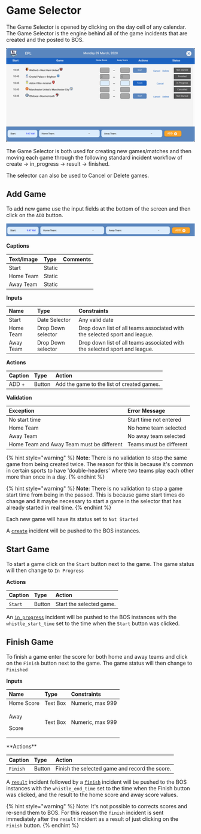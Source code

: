 # Game Selector

The Game Selector is opened by clicking on the day cell of any calendar. The Game Selector is the engine behind all of the game incidents that are created and the posted to BOS.

![](../../.gitbook/assets/screen-shot-2020-03-09-at-9.47.48-am.png)

The Game Selector is both used for creating new games/matches and then moving each game through the following standard incident workflow of create -&gt; in\_progress -&gt; result -&gt; finished.

The selector can also be used to Cancel or Delete games.

## Add Game

To add new game use the input fields at the bottom of the screen and then click on the `ADD` button.

![](../../.gitbook/assets/screen-shot-2020-03-09-at-10.14.02-am.png)

**Captions**

| Text/Image | Type | Comments |
| :--- | :--- | :--- |
| Start | Static |   |
| Home Team | Static |   |
| Away Team | Static |  |

**Inputs**

| Name | Type | Constraints |
| :--- | :--- | :--- |
| Start | Date Selector |  Any valid date |
| Home Team | Drop Down selector | Drop down list of all teams associated with the selected sport and league. |
| Away Team | Drop Down selector | Drop down list of all teams associated with the selected sport and league. |

**Actions**

| Caption | Type | Action |
| :--- | :--- | :--- |
| ADD +  | Button | Add the game to the list of created games. |

**Validation**

| **Exception** | Error Message |
| :--- | :--- |
| No start time | Start time not entered |
| Home Team | No home team selected |
| Away Team | No away team selected |
| Home Team and Away Team must be different | Teams must be different |

{% hint style="warning" %}
**Note**: There is no validation to stop the same game from being created twice. The reason for this is because it's common in certain sports to have 'double-headers' where two teams play each other more than once in a day.
{% endhint %}

{% hint style="warning" %}
**Note**: There is no validation to stop a game start time from being in the passed. This is because game start times do change and it maybe necessary to start a game in the selector that has already started in real time.
{% endhint %}

Each new game will have its status set to `Not Started`

A [`create`](../../api/bos-schema.md#create) incident will be pushed to the BOS instances.

## Start Game

To start a game click on the `Start` button next to the game. The game status will then change to `In Progress`

**Actions**

| Caption | Type | Action |
| :--- | :--- | :--- |
| `Start`  | Button | Start the selected game. |

An [`in_progress`](../../api/bos-schema.md#in_progress) incident will be pushed to the BOS instances with the `whistle_start_time` set to the time when the `Start` button was clicked.

## Finish Game

To finish a game enter the score for both home and away teams and click on the `Finish` button next to the game. The game status will then change to `Finished`

**Inputs**

<table>
  <thead>
    <tr>
      <th style="text-align:left">Name</th>
      <th style="text-align:left">Type</th>
      <th style="text-align:left">Constraints</th>
    </tr>
  </thead>
  <tbody>
    <tr>
      <td style="text-align:left">Home Score</td>
      <td style="text-align:left">Text Box</td>
      <td style="text-align:left">Numeric, max 999</td>
    </tr>
    <tr>
      <td style="text-align:left">
        <p>Away</p>
        <p>Score</p>
      </td>
      <td style="text-align:left">Text Box</td>
      <td style="text-align:left">Numeric, max 999</td>
    </tr>
  </tbody>
</table>**Actions**

| Caption | Type | Action |
| :--- | :--- | :--- |
| `Finish`  | Button | Finish the selected game and record the score. |

A [`result`](../../api/bos-schema.md#result) incident followed by a [`finish`](../../api/bos-schema.md#finish) incident will be pushed to the BOS instances with the `whistle_end_time` set to the time when the Finish button was clicked, and the result to the home score and away score values.

{% hint style="warning" %}
Note: It's not possible to corrects scores and re-send them to BOS. For this reason the `finish` incident is sent immediately after the `result` incident as a result of just clicking on the `Finish` button.
{% endhint %}

